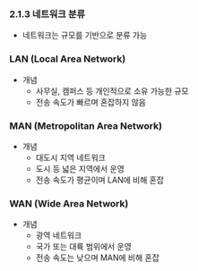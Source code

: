 ### 2.1.3 네트워크 분류
- 네트워크는 규모를 기반으로 분류 가능

### LAN (Local Area Network)
- 개념
  - 사무실, 캠퍼스 등 개인적으로 소유 가능한 규모
  - 전송 속도가 빠르며 혼잡하지 않음

### MAN (Metropolitan Area Network)
- 개념
  - 대도시 지역 네트워크
  - 도시 등 넓은 지역에서 운영
  - 전송 속도가 평균이며 LAN에 비해 혼잡

### WAN (Wide Area Network)
- 개념
  - 광역 네트워크
  - 국가 또는 대륙 범위에서 운영
  - 전송 속도는 낮으며 MAN에 비해 혼잡
